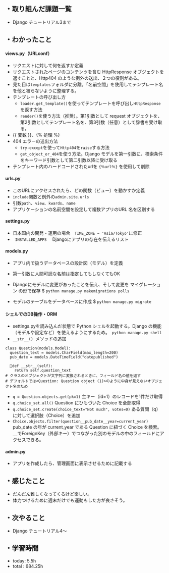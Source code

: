## ・取り組んだ課題一覧
- Django チュートリアル3まで


## ・わかったこと
####  views.py（URLconf）
- リクエストに対して何を返すか定義
- リクエストされたページのコンテンツを含む HttpResponse オブジェクトを返すことと、Http404 のような例外の送出、２つの役割がある。
- 見た目は`templates`フォルダに分離。「名前空間」を使用してテンプレート名を他と被らないように整理する。
- テンプレートの呼び出し方
  - `loader.get_template()`を使ってテンプレートを呼び出し`HttpResponse`を返す方法
  - `render()`を使う方法（推奨）。第1引数として request オブジェクトを、第2引数としてテンプレート名を、第3引数（任意）として辞書を受け取る。
- {{ 変数 }}、{% 処理 %}
- 404 エラーの送出方法
  - `try-except`を使って`Http404`を`raise`する方法
  - `get_object_or_404`を使う方法。Django モデルを第一引数に、検索条件をキーワード引数として第二引数以降に受け取る
- テンプレート内のハードコードされたurlを `{％url％}` を使用して削除


####  urls.py
- このURLにアクセスされたら、どの関数（ビュー）を動かすか定義
- `include`関数と例外の`admin.site.urls`
- 引数`path`、`view`、`kwards`、`name`
- アプリケーションの名前空間を設定して複数アプリのURL 名を区別する

####  settings.py
- 日本国内の開発・運用の場合　`TIME_ZONE = 'Asia/Tokyo'`に修正
- ` INSTALLED_APPS` 　Djangoにアプリの存在を伝えるリスト

####  models.py
- アプリ内で扱うデータベースの設計図（モデル）を定義
- 第一引数に人間可読な名前は指定してもしなくてもOK

- Djangoにモデルに変更があったことを伝え、そして変更を マイグレーション の形で保存
$ `python manage.py makemigrations polls`

- モデルのテーブルをデータベースに作成
$ `python manage.py migrate`


#### シェルでのDB操作・ORM

- settings.pyを読み込んだ状態で Python シェルを起動する。Django の機能（モデルや設定など）を使えるようにするため。　`python manage.py shell`
- `__str__() `メソッドの追加
```
class Question(models.Model):
  question_text = models.CharField(max_length=200)
  pub_date = models.DateTimeField("datepublished")

  🌟def __str__(self):
    return self.question_text
# クラスのオブジェクトが文字列に変換されるときに、フィールド名の値を返す
# デフォルトでは<Question: Question object (1)>のように中身が見えないオブジェクト名のため

```
-  `q = Question.objects.get(pk=1)` 主キー（id=1）のレコードを1件だけ取得
- `q.choice_set.all()`  Question にひもづいた Choice を全部取得
- `q.choice_set.create(choice_text="Not much", votes=0)` ある質問（q）に対して選択肢（Choice）を追加
- `Choice.objects.filter(question__pub_date__year=current_year)` pub_date の年が current_year である Question に紐づく Choice を検索。`__`でForeignKey（外部キー）でつながった別のモデルの中のフィールドにアクセスできる。

#### admin.py
- アプリを作成したら、管理画面に表示させるために記載する


## ・感じたこと
- だんだん難しくなってくるけど楽しい。
- 体力つけるために週末だけでも運動もした方が良さそう。


## ・次やること
- Django チュートリアル4〜


## ・学習時間
- today:  5.5h
- total  : 684.25h
